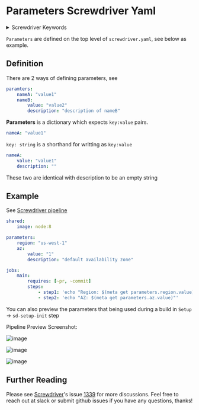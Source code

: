 # Parameters Screwdriver Yaml
<details>
<summary>Screwdriver Keywords</summary>
parameter, parameters, parameters build, parameterized, parameterized build
</details>

`Parameters` are defined on the top level of `screwdriver.yaml`, see below as example.

## Definition
There are 2 ways of defining parameters, see

```yaml
paramters:
    nameA: "value1"
    nameB:
        value: "value2"
        description: "description of nameB"
```

**Parameters** is a dictionary which expects `key:value` pairs.

```yaml
nameA: "value1"
```

 `key: string` is a shorthand for writting as `key:value`

```yaml
nameA:
    value: "value1"
    description: ""
```

These two are identical with description to be an empty string

## Example
See [Screwdriver pipeline](https://cd.screwdriver.cd/pipelines/3449/events)

```yaml
shared:
    image: node:8

parameters:
    region: "us-west-1"
    az:
        value: "1"
        description: "default availability zone"

jobs:
    main:
        requires: [~pr, ~commit]
        steps:
            - step1: 'echo "Region: $(meta get parameters.region.value)"'
            - step2: 'echo "AZ: $(meta get parameters.az.value)"'
```

You can also preview the parameters that being used during a build in `Setup` -> `sd-setup-init` step

Pipeline Preview Screenshot:

![image](https://user-images.githubusercontent.com/15989893/67988805-49c5d180-fbee-11e9-8f45-dfb7a564146a.png)

![image](https://user-images.githubusercontent.com/15989893/67988338-e5564280-fbec-11e9-9946-93fa7d79de94.png)

![image](https://user-images.githubusercontent.com/15989893/67988423-251d2a00-fbed-11e9-8fe0-5644242d80b7.png)

## Further Reading

Please see [Screwdriver](http://screwdriver.cd)'s issue [1339](https://github.com/screwdriver-cd/screwdriver/issues/1339) for more discussions. Feel free to reach out at slack or submit github issues if you have any questions, thanks!
